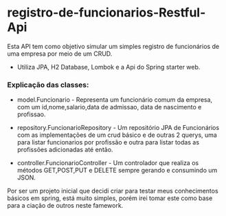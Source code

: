 # registro-de-funcionarios-Restful-Api
Esta API tem como objetivo simular um simples registro de funcionários de uma empresa por meio de um CRUD.
- Utiliza JPA, H2 Database, Lombok e a Api do Spring starter web.

### Explicação das classes:
- model.Funcionario - Representa um funcionário comum da empresa, com um id,nome,salario,data de admissao, data de nascimento e profissao.

- repository.FuncionarioRepository - Um repositório JPA de Funcionários com as implementações de um crud básico e de outras 2 querys, uma para listar funcionarios por profissão e outra para listar todas as profissões adicionadas até então.

- controller.FuncionarioController - Um controlador que realiza os métodos GET,POST,PUT e DELETE sempre gerando e consumindo um JSON.

Por ser um projeto inicial que decidi criar para testar meus conhecimentos básicos em spring, está muito simples, porém irei tomar este como base para a ciação de outros neste famework.
